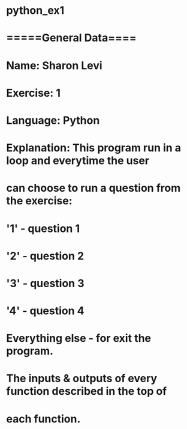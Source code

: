 # python_ex1
# =====General Data====
# Name: Sharon Levi
# Exercise: 1
# Language: Python
# Explanation: This program run in a loop and everytime the user
# can choose to run a question from the exercise:
# '1' - question 1
# '2' - question 2
# '3' - question 3
# '4' - question 4
# Everything else - for exit the program.
# The inputs & outputs of every function described in the top of
# each function.
